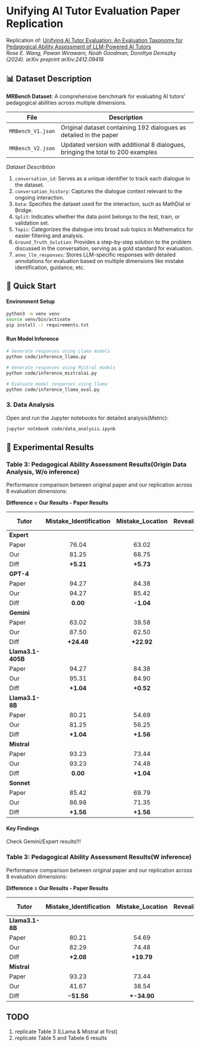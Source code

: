 # Unifying AI Tutor Evaluation Paper Replication

Replication of: [Unifying AI Tutor Evaluation: An Evaluation Taxonomy for Pedagogical Ability Assessment of LLM-Powered AI Tutors](https://arxiv.org/pdf/2412.09416)  
*Rose E. Wang, Pawan Wirawarn, Noah Goodman, Dorottya Demszky (2024). arXiv preprint arXiv:2412.09416*

## 📊 Dataset Description

**MRBench Dataset**: A comprehensive benchmark for evaluating AI tutors' pedagogical abilities across multiple dimensions.

| File | Description |
|------|-------------|
| `MRBench_V1.json` | Original dataset containing 192 dialogues as detailed in the paper |
| `MRBench_V2.json` | Updated version with additional 8 dialogues, bringing the total to 200 examples |

*Dataset Describtion*

1. `conversation_id`: Serves as a unique identifier to track each dialogue in the dataset.
2. `conversation_history`: Captures the dialogue context relevant to the ongoing interaction.
3. `Data`: Specifies the dataset used for the interaction, such as MathDial or Bridge.
4. `Split`: Indicates whether the data point belongs to the test, train, or validation set.
5. `Topic`: Categorizes the dialogue into broad sub topics in Mathematics for easier filtering and analysis.
6. `Ground_Truth_Solution`: Provides a step-by-step solution to the problem discussed in the conversation, serving as a gold standard for evaluation.
7. `anno_llm_responses`: Stores LLM-specific responses with detailed annotations for evaluation based on multiple dimensions like mistake identification, guidance, etc.


## 🚀 Quick Start

#### Environment Setup
```bash
python3 -m venv venv
source venv/bin/activate
pip install -r requirements.txt
```

#### Run Model Inference
```bash
# Generate responses using Llama models
python code/inference_llama.py

# Generate responses using Mistral models  
python code/inference_mistralai.py

# Evaluate model responses using llama
python code/inference_llama_eval.py
```


### 3. Data Analysis
Open and run the Jupyter notebooks for detailed analysis(Metric):
```bash
jupyter notebook code/data_analysis.ipynb
```

## 🔬 Experimental Results

### Table 3: Pedagogical Ability Assessment Results(Origin Data Analysis, W/o inference)

Performance comparison between original paper and our replication across 8 evaluation dimensions:

**Difference = Our Results - Paper Results**

| Tutor | Mistake_Identification | Mistake_Location | Revealing_of_the_Answer | Providing_Guidance | Actionability | Coherence | Tutor_Tone | Human-likeness |
|-------|:---------------------:|:----------------:|:----------------------:|:------------------:|:-------------:|:---------:|:----------:|:--------------:|
| **Expert** | | | | | | | | |
| Paper | 76.04 | 63.02 | 90.62 | 67.19 | 76.04 | 79.17 | 92.19 | 87.50 |
| Our | 81.25 | 68.75 | 97.92 | 72.92 | 81.77 | 84.90 | 17.19 | 94.79 |
| Diff | **+5.21** | **+5.73** | **+7.30** | **+5.73** | **+5.73** | **+5.73** | **-75.00** | **+7.29** |
| **GPT-4** | | | | | | | | |
| Paper | 94.27 | 84.38 | 53.12 | 76.04 | 46.35 | 90.17 | 37.50 | 89.62 |
| Our | 94.27 | 85.42 | 54.69 | 77.08 | 46.88 | 92.71 | 36.98 | 93.23 |
| Diff | **0.00** | **-1.04** | **-1.57** | **-1.04** | **-0.53** | **-2.54** | **+0.52** | **-3.61** |
| **Gemini** | | | | | | | | |
| Paper | 63.02 | 39.58 | 67.71 | 37.50 | 42.71 | 56.77 | 21.88 | 68.23 |
| Our | 87.50 | 62.50 | 92.71 | 58.85 | 61.98 | 82.29 | 39.58 | 95.31 |
| Diff | **+24.48** | **+22.92** | **+25.00** | **+21.35** | **+19.27** | **+25.52** | **+17.70** | **+27.08** |
| **Llama3.1-405B** | | | | | | | | |
| Paper | 94.27 | 84.38 | 80.73 | 77.08 | 74.48 | 91.67 | 16.15 | 90.62 |
| Our | 95.31 | 84.90 | 81.77 | 77.60 | 75.52 | 94.27 | 17.71 | 93.23 |
| Diff | **+1.04** | **+0.52** | **+1.04** | **+0.52** | **+1.04** | **+2.60** | **+1.56** | **+2.61** |
| **Llama3.1-8B** | | | | | | | | |
| Paper | 80.21 | 54.69 | 73.96 | 45.31 | 42.71 | 80.73 | 19.79 | 93.75 |
| Our | 81.25 | 56.25 | 76.56 | 46.88 | 42.71 | 82.81 | 19.79 | 96.35 |
| Diff | **+1.04** | **+1.56** | **+2.60** | **+1.57** | **0.00** | **+2.08** | **0.00** | **+2.60** |
| **Mistral** | | | | | | | | |
| Paper | 93.23 | 73.44 | 86.46 | 63.54 | 70.31 | 86.98 | 15.10 | 95.31 |
| Our | 93.23 | 74.48 | 89.06 | 66.15 | 71.35 | 88.02 | 16.67 | 97.40 |
| Diff | **0.00** | **+1.04** | **+2.60** | **+2.61** | **+1.04** | **+1.04** | **+1.57** | **+2.09** |
| **Sonnet** | | | | | | | | |
| Paper | 85.42 | 69.79 | 94.79 | 59.38 | 60.94 | 88.54 | 54.69 | 96.30 |
| Our | 86.98 | 71.35 | 96.88 | 63.02 | 62.50 | 90.62 | 57.81 | 98.96 |
| Diff | **+1.56** | **+1.56** | **+2.09** | **+3.64** | **+1.56** | **+2.08** | **+3.12** | **+2.66** |

#### Key Findings

Check Gemini/Expert results!!!

### Table 3: Pedagogical Ability Assessment Results(W inference)

Performance comparison between original paper and our replication across 8 evaluation dimensions:

**Difference = Our Results - Paper Results**

| Tutor | Mistake_Identification | Mistake_Location | Revealing_of_the_Answer | Providing_Guidance | Actionability | Coherence | Tutor_Tone | Human-likeness |
|-------|:---------------------:|:----------------:|:----------------------:|:------------------:|:-------------:|:---------:|:----------:|:--------------:|
| **Llama3.1-8B** | | | | | | | | |
| Paper | 80.21 | 54.69 | 73.96 | 45.31 | 42.71 | 80.73 | 19.79 | 93.75 |
| Our | 82.29 | 74.48 | 52.08 | 41.67 | 66.67 | 82.29 | 51.56 | 79.69 |
| Diff | **+2.08** | **+19.79** | **-21.88** | **-3.64** | **+23.96** | **+1.56** | **+31.77** | **-14.06** |
| **Mistral** | | | | | | | | |
| Paper | 93.23 | 73.44 | 86.46 | 63.54 | 70.31 | 86.98 | 15.10 | 95.31 |
| Our | 41.67 | 38.54 | 43.75 | 22.4 | 43.23 | 62.5 | 46.35 | 69.79 |
| Diff | **-51.56** | **+-34.90** | **-42.71** | **-41.14** | **-27.08** | **-24.48** | **+31.25** | **-25.52** |

## TODO

1. replicate Table 3 (LLama & Mistral at first)
2. replicate Table 5 and Tabele 6 results

